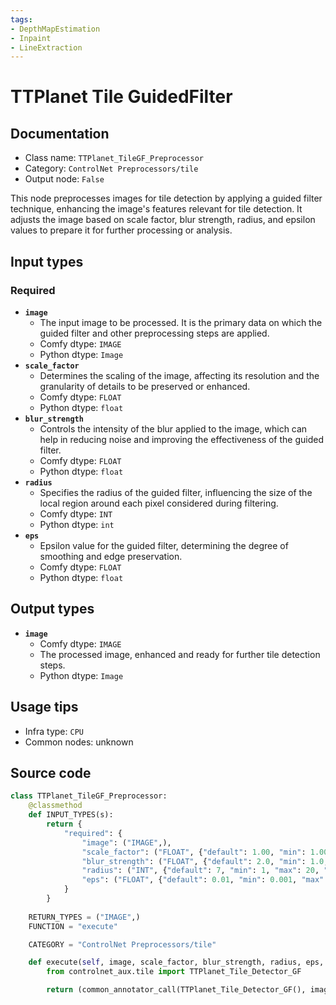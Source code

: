 ```yaml
---
tags:
- DepthMapEstimation
- Inpaint
- LineExtraction
---
```


# TTPlanet Tile GuidedFilter
## Documentation
- Class name: `TTPlanet_TileGF_Preprocessor`
- Category: `ControlNet Preprocessors/tile`
- Output node: `False`

This node preprocesses images for tile detection by applying a guided filter technique, enhancing the image's features relevant for tile detection. It adjusts the image based on scale factor, blur strength, radius, and epsilon values to prepare it for further processing or analysis.
## Input types
### Required
- **`image`**
    - The input image to be processed. It is the primary data on which the guided filter and other preprocessing steps are applied.
    - Comfy dtype: `IMAGE`
    - Python dtype: `Image`
- **`scale_factor`**
    - Determines the scaling of the image, affecting its resolution and the granularity of details to be preserved or enhanced.
    - Comfy dtype: `FLOAT`
    - Python dtype: `float`
- **`blur_strength`**
    - Controls the intensity of the blur applied to the image, which can help in reducing noise and improving the effectiveness of the guided filter.
    - Comfy dtype: `FLOAT`
    - Python dtype: `float`
- **`radius`**
    - Specifies the radius of the guided filter, influencing the size of the local region around each pixel considered during filtering.
    - Comfy dtype: `INT`
    - Python dtype: `int`
- **`eps`**
    - Epsilon value for the guided filter, determining the degree of smoothing and edge preservation.
    - Comfy dtype: `FLOAT`
    - Python dtype: `float`
## Output types
- **`image`**
    - Comfy dtype: `IMAGE`
    - The processed image, enhanced and ready for further tile detection steps.
    - Python dtype: `Image`
## Usage tips
- Infra type: `CPU`
- Common nodes: unknown


## Source code
```python
class TTPlanet_TileGF_Preprocessor:
    @classmethod
    def INPUT_TYPES(s):
        return {
            "required": {
                "image": ("IMAGE",),
                "scale_factor": ("FLOAT", {"default": 1.00, "min": 1.00, "max": 8.00, "step": 0.05}),
                "blur_strength": ("FLOAT", {"default": 2.0, "min": 1.0, "max": 10.0, "step": 0.1}),
                "radius": ("INT", {"default": 7, "min": 1, "max": 20, "step": 1}),
                "eps": ("FLOAT", {"default": 0.01, "min": 0.001, "max": 0.1, "step": 0.001}),
            }
        }
    
    RETURN_TYPES = ("IMAGE",)
    FUNCTION = "execute"

    CATEGORY = "ControlNet Preprocessors/tile"

    def execute(self, image, scale_factor, blur_strength, radius, eps, **kwargs):
        from controlnet_aux.tile import TTPlanet_Tile_Detector_GF

        return (common_annotator_call(TTPlanet_Tile_Detector_GF(), image, scale_factor=scale_factor, blur_strength=blur_strength, radius=radius, eps=eps),)

```
